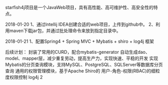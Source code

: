 starfish4j项目是一个JavaWeb项目，具有高性能、高可维护性、高安全性的特点。

2018-01-20
1、通过Intellij IDEA创建合适的web项目，上传到github中。
2、利用maven下载jar包，并通过批处理命令来放到指定目录中。

2018-01-21
1、配置Spring4 + Spring MVC + Mybatis + shiro + log4j 框架


后续计划：
封装了常用的CURD，配合mybatis-generator 自动生成dao、model、mapper层，减少重复劳动，提高生产力，实现快速、平稳的开发
实现Mybatis的分页查询模块，支持MySQL、PostgreSQL、SQLServer等数据库分页查询
通用的权限管理模块，基于Apache Shiro的 用户-角色-权限(RBAC)的细粒度权限控制
log4j 2
